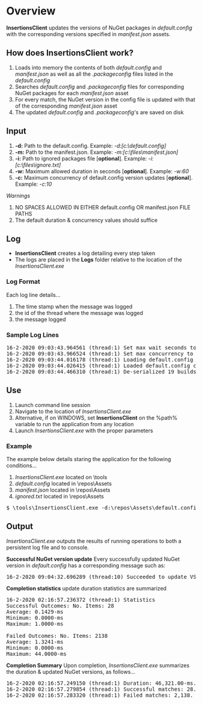 # Overview
**InsertionsClient** updates the versions of NuGet packages in _default.config_ with the corresponding versions specified in _manifest.json_ assets.

## How does **InsertionsClient** work?
1. Loads into memory the contents of both _default.config_ and _manifest.json_ as well as all the _.packageconfig_ files listed in the _default.config_
1. Searches _default.config_ and _.packageconfig_ files for corresponding NuGet packages for each _manifest.json_ asset
1. For every match, the NuGet version in the config file is updated with that of the corresponding _manifest.json_ asset
1. The updated _default.config_ and _.packageconfig_'s are saved on disk

## Input
1. **-d:** Path to the default.config.  Example: _-d:[c:\default.config]_
1. **-m:** Path to the manifest.json.  Example: _-m:[c:\files\manifest.json]_
1. **-i:** Path to ignored packages file [**optional**]. Example: _-i:[c:\files\ignore.txt]_
1. **-w:** Maximum allowed duration in seconds [**optional**].  Example: _-w:60_
1. **-c:** Maximum concurrency of default.config version updates [**optional**].  Example: _-c:10_

_Warnings_
1. NO SPACES ALLOWED IN EITHER default.config OR manifest.json FILE PATHS
1. The default duration & concurrency values should suffice

## Log
* **InsertionsClient** creates a log detailing every step taken
* The logs are placed in the **Logs** folder relative to the location of the _InsertionsClient.exe_
### Log Format
Each log line details...
1. The time stamp when the message was logged
1. the id of the thread where the message was logged
1. the message logged
### Sample Log Lines
<pre>
16-2-2020 09:03:43.964561 (thread:1) Set max wait seconds to 75
16-2-2020 09:03:43.966524 (thread:1) Set max concurrency to 10
16-2-2020 09:03:44.016178 (thread:1) Loading default.config content onto memory from C:\Users\joaguila\source\repos\DeafultConfigClient\tests\DefaultConfigClientTest\Assets\default.config.
16-2-2020 09:03:44.026415 (thread:1) Loaded default.config content onto memory.
16-2-2020 09:03:44.466310 (thread:1) De-serialized 19 builds from manifest.json.
</pre>

## Use
1. Launch command line session
1. Navigate to the location of _InsertionsClient.exe_
1. Alternative, if on WINDOWS, set **InsertionsClient** on the %path% variable to run the application from any location
1. Launch _InsertionsClient.exe_ with the proper parameters
### Example
The example below details staring the application for the following conditions...
1. _InsertionsClient.exe_ located on \tools
1. _default.config_ located in \repos\Assets
1. _manifest.json_ located in \repos\Assets
1. _ignored.txt_ located in \repos\Assets
<pre>
$ \tools\InsertionsClient.exe -d:\repos\Assets\default.config -m:\repos\Assets\manifest.json -i:\repos\Assets\ignored.txt
</pre>

## Output
_InsertionsClient.exe_ outputs the results of running operations to both a persistent log file and to console.

**Successful NuGet version update** Every successfully updated NuGet version in _default.config_ has a corresponding message such as:
<pre>
16-2-2020 09:04:32.696289 (thread:10) Succeeded to update VS.Redist.Common.NetCore.HostFXR.x64.3.1.
</pre>

**Completion statistics** update duration statistics are summarized
<pre>
16-2-2020 02:16:57.236372 (thread:1) Statistics
Successful Outcomes: No. Items: 28
Average: 0.1429-ms
Minimum: 0.0000-ms
Maximum: 1.0000-ms

Failed Outcomes: No. Items: 2138
Average: 1.3241-ms
Minimum: 0.0000-ms
Maximum: 44.0000-ms
</pre>


**Completion Summary** Upon completion, _InsertionsClient.exe_ summarizes the duration & updated NuGet versions, as follows...
<pre>
16-2-2020 02:16:57.249150 (thread:1) Duration: 46,321.00-ms.
16-2-2020 02:16:57.279854 (thread:1) Successful matches: 28.
16-2-2020 02:16:57.283320 (thread:1) Failed matches: 2,138.
</pre>